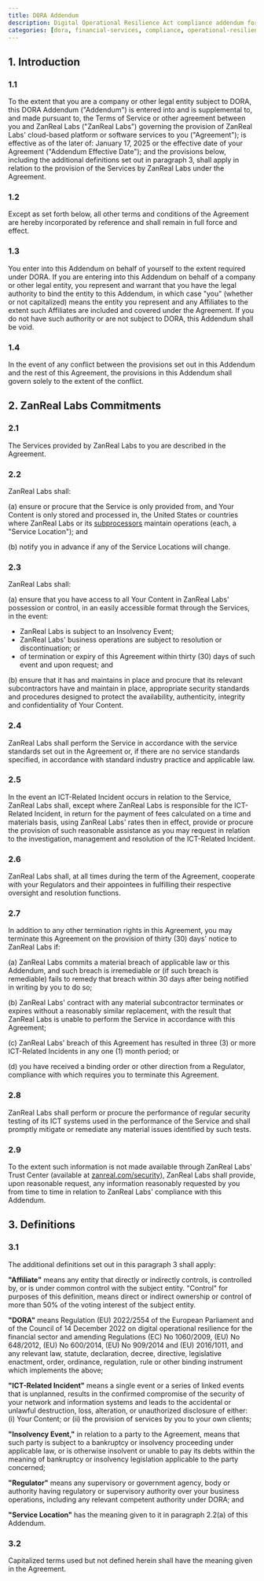 ```yaml
---
title: DORA Addendum
description: Digital Operational Resilience Act compliance addendum for financial sector entities subject to DORA regulations
categories: [dora, financial-services, compliance, operational-resilience, eu-regulation, risk-management, third-party-risk]
---
```


## 1. Introduction

### 1.1

To the extent that you are a company or other legal entity subject to DORA, this DORA Addendum ("Addendum") is entered into and is supplemental to, and made pursuant to, the Terms of Service or other agreement between you and ZanReal Labs ("ZanReal Labs") governing the provision of ZanReal Labs' cloud-based platform or software services to you ("Agreement"); is effective as of the later of: January 17, 2025 or the effective date of your Agreement ("Addendum Effective Date"); and the provisions below, including the additional definitions set out in paragraph 3, shall apply in relation to the provision of the Services by ZanReal Labs under the Agreement.

### 1.2

Except as set forth below, all other terms and conditions of the Agreement are hereby incorporated by reference and shall remain in full force and effect.

### 1.3

You enter into this Addendum on behalf of yourself to the extent required under DORA. If you are entering into this Addendum on behalf of a company or other legal entity, you represent and warrant that you have the legal authority to bind the entity to this Addendum, in which case "you" (whether or not capitalized) means the entity you represent and any Affiliates to the extent such Affiliates are included and covered under the Agreement. If you do not have such authority or are not subject to DORA, this Addendum shall be void.

### 1.4

In the event of any conflict between the provisions set out in this Addendum and the rest of this Agreement, the provisions in this Addendum shall govern solely to the extent of the conflict.

## 2. ZanReal Labs Commitments

### 2.1

The Services provided by ZanReal Labs to you are described in the Agreement.

### 2.2

ZanReal Labs shall:

(a) ensure or procure that the Service is only provided from, and Your Content is only stored and processed in, the United States or countries where ZanReal Labs or its [subprocessors](/security) maintain operations (each, a "Service Location"); and

(b) notify you in advance if any of the Service Locations will change.

### 2.3

ZanReal Labs shall:

(a) ensure that you have access to all Your Content in ZanReal Labs' possession or control, in an easily accessible format through the Services, in the event:

- ZanReal Labs is subject to an Insolvency Event;
- ZanReal Labs' business operations are subject to resolution or discontinuation; or
- of termination or expiry of this Agreement within thirty (30) days of such event and upon request; and

(b) ensure that it has and maintains in place and procure that its relevant subcontractors have and maintain in place, appropriate security standards and procedures designed to protect the availability, authenticity, integrity and confidentiality of Your Content.

### 2.4

ZanReal Labs shall perform the Service in accordance with the service standards set out in the Agreement or, if there are no service standards specified, in accordance with standard industry practice and applicable law.

### 2.5

In the event an ICT-Related Incident occurs in relation to the Service, ZanReal Labs shall, except where ZanReal Labs is responsible for the ICT-Related Incident, in return for the payment of fees calculated on a time and materials basis, using ZanReal Labs' rates then in effect, provide or procure the provision of such reasonable assistance as you may request in relation to the investigation, management and resolution of the ICT-Related Incident.

### 2.6

ZanReal Labs shall, at all times during the term of the Agreement, cooperate with your Regulators and their appointees in fulfilling their respective oversight and resolution functions.

### 2.7

In addition to any other termination rights in this Agreement, you may terminate this Agreement on the provision of thirty (30) days' notice to ZanReal Labs if:

(a) ZanReal Labs commits a material breach of applicable law or this Addendum, and such breach is irremediable or (if such breach is remediable) fails to remedy that breach within 30 days after being notified in writing by you to do so;

(b) ZanReal Labs' contract with any material subcontractor terminates or expires without a reasonably similar replacement, with the result that ZanReal Labs is unable to perform the Service in accordance with this Agreement;

(c) ZanReal Labs' breach of this Agreement has resulted in three (3) or more ICT-Related Incidents in any one (1) month period; or

(d) you have received a binding order or other direction from a Regulator, compliance with which requires you to terminate this Agreement.

### 2.8

ZanReal Labs shall perform or procure the performance of regular security testing of its ICT systems used in the performance of the Service and shall promptly mitigate or remediate any material issues identified by such tests.

### 2.9

To the extent such information is not made available through ZanReal Labs' Trust Center (available at [zanreal.com/security](/security)), ZanReal Labs shall provide, upon reasonable request, any information reasonably requested by you from time to time in relation to ZanReal Labs' compliance with this Addendum.

## 3. Definitions

### 3.1

The additional definitions set out in this paragraph 3 shall apply:

**"Affiliate"** means any entity that directly or indirectly controls, is controlled by, or is under common control with the subject entity. "Control" for purposes of this definition, means direct or indirect ownership or control of more than 50% of the voting interest of the subject entity.

**"DORA"** means Regulation (EU) 2022/2554 of the European Parliament and of the Council of 14 December 2022 on digital operational resilience for the financial sector and amending Regulations (EC) No 1060/2009, (EU) No 648/2012, (EU) No 600/2014, (EU) No 909/2014 and (EU) 2016/1011, and any relevant law, statute, declaration, decree, directive, legislative enactment, order, ordinance, regulation, rule or other binding instrument which implements the above;

**"ICT-Related Incident"** means a single event or a series of linked events that is unplanned, results in the confirmed compromise of the security of your network and information systems and leads to the accidental or unlawful destruction, loss, alteration, or unauthorized disclosure of either: (i) Your Content; or (ii) the provision of services by you to your own clients;

**"Insolvency Event,"** in relation to a party to the Agreement, means that such party is subject to a bankruptcy or insolvency proceeding under applicable law, or is otherwise insolvent or unable to pay its debts within the meaning of bankruptcy or insolvency legislation applicable to the party concerned;

**"Regulator"** means any supervisory or government agency, body or authority having regulatory or supervisory authority over your business operations, including any relevant competent authority under DORA; and

**"Service Location"** has the meaning given to it in paragraph 2.2(a) of this Addendum.

### 3.2

Capitalized terms used but not defined herein shall have the meaning given in the Agreement.
